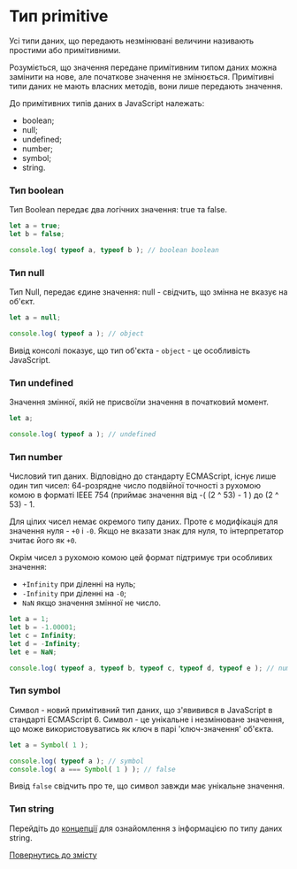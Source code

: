 # Тип primitive

Усі типи даних, що передають незмінювані величини називають простими або примітивними.

Розуміється, що значення передане примітивним типом даних можна замінити на нове, але початкове значення не змінюється. Примітивні типи даних не мають власних методів, вони лише передають значення.

До примітивних типів даних в JavaScript належать:
- boolean;
- null;
- undefined;
- number;
- symbol;
- string.

### Тип boolean
Тип Boolean передає два логічних значення: true та false.

```js
let a = true;
let b = false;

console.log( typeof a, typeof b ); // boolean boolean
```

### Тип null
Тип Null, передає єдине значення: null - свідчить, що змінна не вказує на об'єкт.

```js
let a = null;

console.log( typeof a ); // object
```

Вивід консолі показує, що тип об'єкта - `object` - це особливість JavaScript.

### Тип undefined
Значення змінної, якій не присвоїли значення в початковий момент.

```js
let a;

console.log( typeof a ); // undefined
```

### Тип number
Числовий тип даних. Відповідно до стандарту ECMAScript, існує лише один тип чисел: 64-розрядне число подвійної точності з рухомою комою в форматі IEEE 754 (приймає значення від -( (2 ^ 53) - 1 ) до (2 ^ 53) - 1.

Для цілих чисел немає окремого типу даних. Проте є модифікація для значення нуля - `+0` i `-0`. Якщо не вказати знак для нуля, то інтерпретатор зчитає його як `+0`.

Окрім чисел з рухомою комою цей формат підтримує три особливих значення:
- `+Infinity` при діленні на нуль;
- `-Infinity` при діленні на `-0`;
- `NaN` якщо значення змінної не число.

```js
let a = 1;
let b = -1.00001;
let c = Infinity;
let d = -Infinity;
let e = NaN;

console.log( typeof a, typeof b, typeof c, typeof d, typeof e ); // number number number number number
```

### Тип symbol
Символ - новий примітивний тип даних, що з'явивився в JavaScript в стандарті ECMAScript 6. Символ - це унікальне і незмінюване значення, що може використовуватись як ключ в парі 'ключ-значення' об'єкта.

```js
let a = Symbol( 1 );

console.log( typeof a ); // symbol
console.log( a === Symbol( 1 ) ); // false
```

Вивід `false` свідчить про те, що символ завжди має унікальне значення.

### Тип string

Перейдіть до [концепції](TypeStringLike.md) для ознайомлення з інформацією по типу даних string.

[Повернутись до змісту](../README.md#Концепції)
